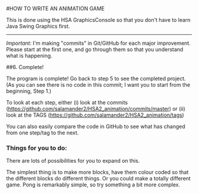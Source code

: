 #HOW TO WRITE AN ANIMATION GAME

This is done using the HSA GraphicsConsole so that you don't have to learn Java Swing Graphics first.

----

*Important:*
I'm making "commits" in Git/GitHub for each major improvement. 
Please start at the first one, and go through them so that you understand what is happening.

##6. Complete!

The program is complete! Go back to step 5 to see the completed project. (As you can see there is no code in this commit; I want you to start from the beginning, Step 1.)

To look at each step, either (i) look at the commits (https://github.com/salamander2/HSA2_animation/commits/master)
or (ii) look at the TAGS (https://github.com/salamander2/HSA2_animation/tags)

You can also easily compare the code in GitHub to see what has changed from one step/tag to the next.
### Things for you to do:

There are lots of possibilities for you to expand on this.

The simplest thing is to make more blocks, have them colour coded so that the different blocks do different things.  Or you could make a totally different game. Pong is remarkably simple, so try something a bit more complex.
